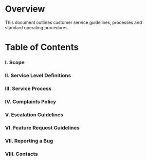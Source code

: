# Overview
This document outlines customer service guidelines, processes and standard operating procedures.    
# Table of Contents
### I. Scope
### II. Service Level Definitions
### III. Service Process
### IV. Complaints Policy
### V. Escalation Guidelines
### VI. Feature Request Guidelines
### VII. Reporting a Bug
### VIII. Contacts
